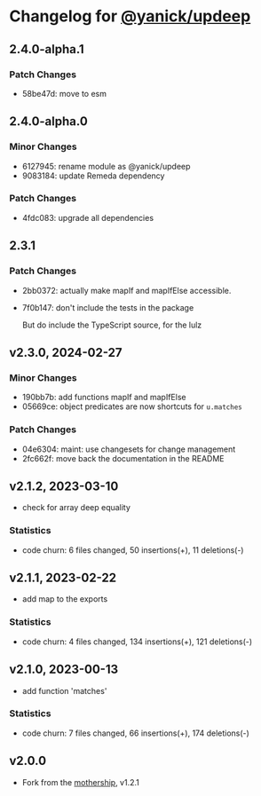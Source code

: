 # Changelog for [@yanick/updeep](https://github.com/yanick/updeep)

## 2.4.0-alpha.1

### Patch Changes

- 58be47d: move to esm

## 2.4.0-alpha.0

### Minor Changes

- 6127945: rename module as @yanick/updeep
- 9083184: update Remeda dependency

### Patch Changes

- 4fdc083: upgrade all dependencies

## 2.3.1

### Patch Changes

- 2bb0372: actually make mapIf and mapIfElse accessible.
- 7f0b147: don't include the tests in the package

  But do include the TypeScript source, for the lulz

## v2.3.0, 2024-02-27

### Minor Changes

- 190bb7b: add functions mapIf and mapIfElse
- 05669ce: object predicates are now shortcuts for `u.matches`

### Patch Changes

- 04e6304: maint: use changesets for change management
- 2fc662f: move back the documentation in the README

## v2.1.2, 2023-03-10

- check for array deep equality

### Statistics

- code churn: 6 files changed, 50 insertions(+), 11 deletions(-)

## v2.1.1, 2023-02-22

- add map to the exports

### Statistics

- code churn: 4 files changed, 134 insertions(+), 121 deletions(-)

## v2.1.0, 2023-00-13

- add function 'matches'

### Statistics

- code churn: 7 files changed, 66 insertions(+), 174 deletions(-)

## v2.0.0

- Fork from the [mothership](github.com/substantial/updeep), v1.2.1

